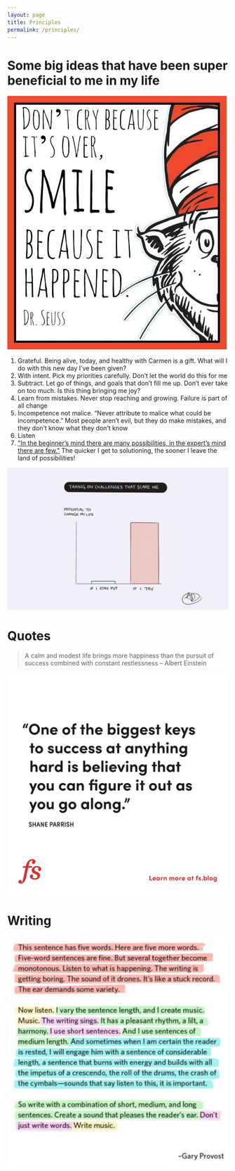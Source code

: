 ```yaml
---
layout: page
title: Principles
permalink: /principles/
---
```


# Some big ideas that have been super beneficial to me in my life

![Don't cry because it's over, smile because it happened - Doctor Seuss](/assets/2023/dont-cry-because-its-over.webp)

1. Grateful. Being alive, today, and healthy with Carmen is a gift. What will I do with this new day I’ve been given?
2. With intent. Pick my priorities carefully. Don’t let the world do this for me
3. Subtract. Let go of things, and goals that don’t fill me up. Don’t ever take on too much. Is this thing bringing me joy?
4. Learn from mistakes. Never stop reaching and growing. Failure is part of all change
5. Incompetence not malice. “Never attribute to malice what could be incompetence.” Most people aren’t evil, but they do make mistakes, and they don’t know what they don’t know
6. Listen
7. ["In the beginner’s mind there are many possibilities, in the expert’s mind there are few."](https://en.wikipedia.org/wiki/Shoshin) The quicker I get to solutioning, the sooner I leave the land of possibilities!

![If I try](/assets/images/if_i_try.jpeg)

# Quotes

> A calm and modest life brings more happiness than the pursuit of success combined with constant restlessness – Albert Einstein

![Farnam Street](/assets/images/2022/fs_quote.png)

# Writing

![Writing structure](/assets/images/2022/on_writing.jpg)
